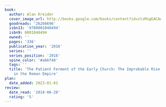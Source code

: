 ```yaml
---
book:
  author: Alan Kreider
  cover_image_url: http://books.google.com/books/content?id=ztzMsgEACAAJ&printsec=frontcover&img=1&zoom=1&source=gbs_api
  goodreads: '26266696'
  isbn13: '9780801048494'
  isbn9: 0801048494
  owned: ''
  pages: '336'
  publication_year: '2016'
  series: ''
  series_position: '2016'
  spine_color: '#ab6f40'
  tags: ''
  title: 'The Patient Ferment of the Early Church: The Improbable Rise of Christianity
    in the Roman Empire'
plan:
  date_added: 2023-01-01
review:
  date_read: '2018-06-28'
  rating: '5'
---
```

